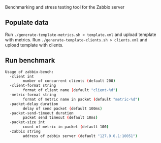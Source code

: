 Benchmarking and stress testing tool for the Zabbix server

## Populate data

Run `./generate-template-metrics.sh > template.xml` and upload template with metrics.
Run `./generate-template-clients.sh > clients.xml` and upload template with clients.

## Run benchmark

```bash
Usage of zabbix-bench:
  -client int
        number of concurrent clients (default 200)
  -client-format string
        format of client name (default "client-%d")
  -metric-format string
        format of metric name in packet (default "metric-%d")
  -packet-delay duration
        delay of send packet (default 100ms)
  -packet-send-timeout duration
        packet send timeout (default 10ms)
  -packet-size int
        count of metric in packet (default 100)
  -zabbix string
        address of zabbix server (default "127.0.0.1:10051")
```
